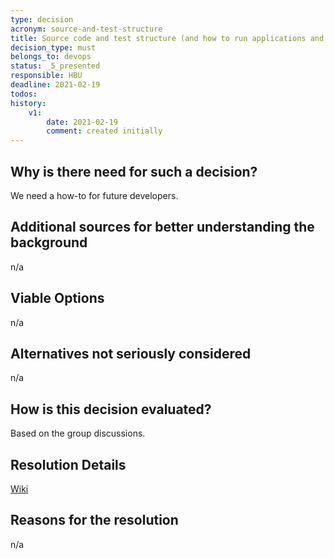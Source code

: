 ```yaml
---
type: decision
acronym: source-and-test-structure
title: Source code and test structure (and how to run applications and tests)
decision_type: must
belongs_to: devops
status: _5_presented
responsible: HBU
deadline: 2021-02-19
todos: 
history:
    v1:
        date: 2021-02-19
        comment: created initially
---
```


## Why is there need for such a decision?

We need a how-to for future developers. 

## Additional sources for better understanding the background

n/a

## Viable Options

n/a

## Alternatives not seriously considered

n/a

## How is this decision evaluated?

Based on the group discussions.

## Resolution Details

[Wiki](https://github.com/EVATool/evatool-backend/wiki/source-and-test-structure)

## Reasons for the resolution

n/a
